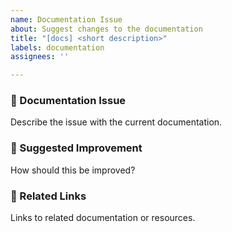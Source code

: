 ```yaml
---
name: Documentation Issue
about: Suggest changes to the documentation
title: "[docs] <short description>"
labels: documentation
assignees: ''

---
```


### 📖 Documentation Issue
Describe the issue with the current documentation.

### 📝 Suggested Improvement
How should this be improved?

### 🔗 Related Links
Links to related documentation or resources.
